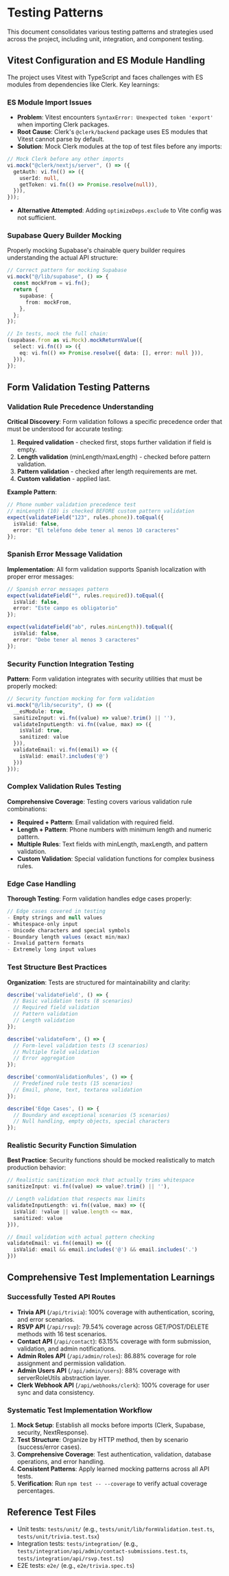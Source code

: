 # Testing Patterns

This document consolidates various testing patterns and strategies used across the project, including unit, integration, and component testing.

## Vitest Configuration and ES Module Handling

The project uses Vitest with TypeScript and faces challenges with ES modules from dependencies like Clerk. Key learnings:

### ES Module Import Issues
- **Problem**: Vitest encounters `SyntaxError: Unexpected token 'export'` when importing Clerk packages.
- **Root Cause**: Clerk's `@clerk/backend` package uses ES modules that Vitest cannot parse by default.
- **Solution**: Mock Clerk modules at the top of test files before any imports:
```typescript
// Mock Clerk before any other imports
vi.mock("@clerk/nextjs/server", () => ({
  getAuth: vi.fn(() => ({
    userId: null,
    getToken: vi.fn(() => Promise.resolve(null)),
  })),
}));
```
- **Alternative Attempted**: Adding `optimizeDeps.exclude` to Vite config was not sufficient.

### Supabase Query Builder Mocking
Properly mocking Supabase's chainable query builder requires understanding the actual API structure:
```typescript
// Correct pattern for mocking Supabase
vi.mock("@/lib/supabase", () => {
  const mockFrom = vi.fn();
  return {
    supabase: {
      from: mockFrom,
    },
  };
});

// In tests, mock the full chain:
(supabase.from as vi.Mock).mockReturnValue({
  select: vi.fn(() => ({
    eq: vi.fn(() => Promise.resolve({ data: [], error: null })),
  })),
});
```

## Form Validation Testing Patterns

### Validation Rule Precedence Understanding
**Critical Discovery**: Form validation follows a specific precedence order that must be understood for accurate testing:
1. **Required validation** - checked first, stops further validation if field is empty.
2. **Length validation** (minLength/maxLength) - checked before pattern validation.
3. **Pattern validation** - checked after length requirements are met.
4. **Custom validation** - applied last.

**Example Pattern**:
```typescript
// Phone number validation precedence test
// minLength (10) is checked BEFORE custom pattern validation
expect(validateField("123", rules.phone)).toEqual({
  isValid: false,
  error: "El teléfono debe tener al menos 10 caracteres"
});
```

### Spanish Error Message Validation
**Implementation**: All form validation supports Spanish localization with proper error messages:
```typescript
// Spanish error messages pattern
expect(validateField("", rules.required)).toEqual({
  isValid: false,
  error: "Este campo es obligatorio"
});

expect(validateField("ab", rules.minLength)).toEqual({
  isValid: false,
  error: "Debe tener al menos 3 caracteres"
});
```

### Security Function Integration Testing
**Pattern**: Form validation integrates with security utilities that must be properly mocked:
```typescript
// Security function mocking for form validation
vi.mock("@/lib/security", () => ({
  __esModule: true,
  sanitizeInput: vi.fn((value) => value?.trim() || ''),
  validateInputLength: vi.fn((value, max) => ({ 
    isValid: true, 
    sanitized: value 
  })),
  validateEmail: vi.fn((email) => ({ 
    isValid: email?.includes('@') 
  }))
}));
```

### Complex Validation Rules Testing
**Comprehensive Coverage**: Testing covers various validation rule combinations:
- **Required + Pattern**: Email validation with required field.
- **Length + Pattern**: Phone numbers with minimum length and numeric pattern.
- **Multiple Rules**: Text fields with minLength, maxLength, and pattern validation.
- **Custom Validation**: Special validation functions for complex business rules.

### Edge Case Handling
**Thorough Testing**: Form validation handles edge cases properly:
```typescript
// Edge cases covered in testing
- Empty strings and null values
- Whitespace-only input
- Unicode characters and special symbols
- Boundary length values (exact min/max)
- Invalid pattern formats
- Extremely long input values
```

### Test Structure Best Practices
**Organization**: Tests are structured for maintainability and clarity:
```typescript
describe('validateField', () => {
  // Basic validation tests (8 scenarios)
  // Required field validation
  // Pattern validation
  // Length validation
});

describe('validateForm', () => {
  // Form-level validation tests (3 scenarios)
  // Multiple field validation
  // Error aggregation
});

describe('commonValidationRules', () => {
  // Predefined rule tests (15 scenarios)
  // Email, phone, text, textarea validation
});

describe('Edge Cases', () => {
  // Boundary and exceptional scenarios (5 scenarios)
  // Null handling, empty objects, special characters
});
```

### Realistic Security Function Simulation
**Best Practice**: Security functions should be mocked realistically to match production behavior:
```typescript
// Realistic sanitization mock that actually trims whitespace
sanitizeInput: vi.fn((value) => value?.trim() || ''),

// Length validation that respects max limits
validateInputLength: vi.fn((value, max) => ({
  isValid: !value || value.length <= max,
  sanitized: value
})),

// Email validation with actual pattern checking
validateEmail: vi.fn((email) => ({
  isValid: email && email.includes('@') && email.includes('.')
}))
```

## Comprehensive Test Implementation Learnings

### Successfully Tested API Routes
- **Trivia API** (`/api/trivia`): 100% coverage with authentication, scoring, and error scenarios.
- **RSVP API** (`/api/rsvp`): 79.54% coverage across GET/POST/DELETE methods with 16 test scenarios.
- **Contact API** (`/api/contact`): 63.15% coverage with form submission, validation, and admin notifications.
- **Admin Roles API** (`/api/admin/roles`): 86.88% coverage for role assignment and permission validation.
- **Admin Users API** (`/api/admin/users`): 88% coverage with serverRoleUtils abstraction layer.
- **Clerk Webhook API** (`/api/webhooks/clerk`): 100% coverage for user sync and data consistency.

### Systematic Test Implementation Workflow
1. **Mock Setup**: Establish all mocks before imports (Clerk, Supabase, security, NextResponse).
2. **Test Structure**: Organize by HTTP method, then by scenario (success/error cases).
3. **Comprehensive Coverage**: Test authentication, validation, database operations, and error handling.
4. **Consistent Patterns**: Apply learned mocking patterns across all API tests.
5. **Verification**: Run `npm test -- --coverage` to verify actual coverage percentages.

## Reference Test Files
- Unit tests: `tests/unit/` (e.g., `tests/unit/lib/formValidation.test.ts`, `tests/unit/trivia.test.tsx`)
- Integration tests: `tests/integration/` (e.g., `tests/integration/api/admin/contact-submissions.test.ts`, `tests/integration/api/rsvp.test.ts`)
- E2E tests: `e2e/` (e.g., `e2e/trivia.spec.ts`)
